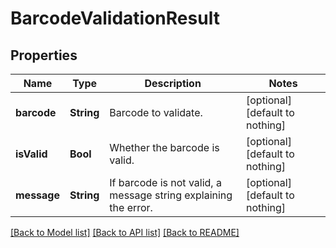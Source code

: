 # BarcodeValidationResult


## Properties
Name | Type | Description | Notes
------------ | ------------- | ------------- | -------------
**barcode** | **String** | Barcode to validate. | [optional] [default to nothing]
**isValid** | **Bool** | Whether the barcode is valid. | [optional] [default to nothing]
**message** | **String** | If barcode is not valid, a message string explaining the error. | [optional] [default to nothing]


[[Back to Model list]](../README.md#models) [[Back to API list]](../README.md#api-endpoints) [[Back to README]](../README.md)


